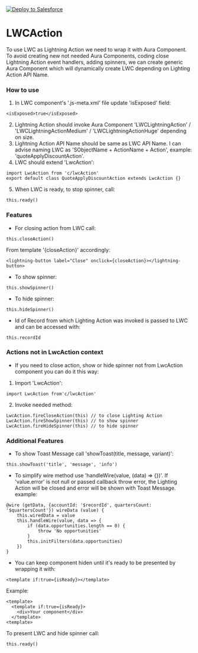 <a href="https://githubsfdeploy.herokuapp.com">
  <img alt="Deploy to Salesforce"
       src="https://raw.githubusercontent.com/afawcett/githubsfdeploy/master/deploy.png">
</a>

# LWCAction
To use LWC as Lightning Action we need to wrap it with Aura Component. To avoid creating new not needed Aura Components, coding close Lightning Action event handlers, adding spinners, we can create generic Aura Component which will dynamically create LWC depending on Lighting Action API Name.

### How to use
1. In LWC component's '.js-meta.xml' file update 'isExposed' field:
```
<isExposed>true</isExposed>
```
2. Lightning Action should invoke Aura Component 'LWCLightningAction' / 'LWCLightningActionMedium' / 'LWCLightningActionHuge' depending on size.
3. Lightning Action API Name should be same as LWC API Name. I can advise naming LWC as 'SObjectName + ActionName + Action', example: 'quoteApplyDiscountAction'.
4. LWC should extend 'LwcAction':
```
import LwcAction from 'c/lwcAction'
export default class QuoteApplyDiscountAction extends LwcAction {}
```
5. When LWC is ready, to stop spinner, call:
```
this.ready()
```

### Features
- For closing action from LWC call: 
```
this.closeAction()
```
From template '{closeAction}' accordingly:
```
<lightning-button label="Close" onclick={closeAction}></lightning-button>
```

- To show spinner:
```
this.showSpinner()
```

- To hide spinner:
```
this.hideSpinner()
```

- Id of Record from which Lighting Action was invoked is passed to LWC and can be accessed with:
```
this.recordId
```
### Actions not in LwcAction context
- If you need to close action, show or hide spinner not from LwcAction component you can do it this way:
1. Import 'LwcAction':
```
import LwcAction from'c/lwcAction'
```
2. Invoke needed method:
```
LwcAction.fireCloseAction(this) // to close Lighting Action
LwcAction.fireShowSpinner(this) // to show spinner
LwcAction.fireHideSpinner(this) // to hide spinner
```

### Additional Features
- To show Toast Message call 'showToast(title, message, variant)':
```
this.showToast('title', 'message', 'info')
```

- To simplify wire method use 'handleWire(value, (data) => {})'. If 'value.error' is not null or passed callback throw error, the Lighting Action will be closed and error will be shown with Toast Message. example:
```
@wire (getData, {accountId: '$recordId', quartersCount: '$quartersCount'}) wireData (value) {
    this.wiredData = value
    this.handleWire(value, data => {
        if (data.opportunities.length == 0) {
            throw 'No opportunities'
        }
        this.initFilters(data.opportunities)
    })
}
```

- You can keep component hiden until it's ready to be presented by wrapping it with:
```
<template if:true={isReady}></template>
```
Example:
```
<template>
  <template if:true={isReady}>
    <div>Your component</div>
  </template>
<template>
```
To present LWC and hide spinner call:
```
this.ready()
```
